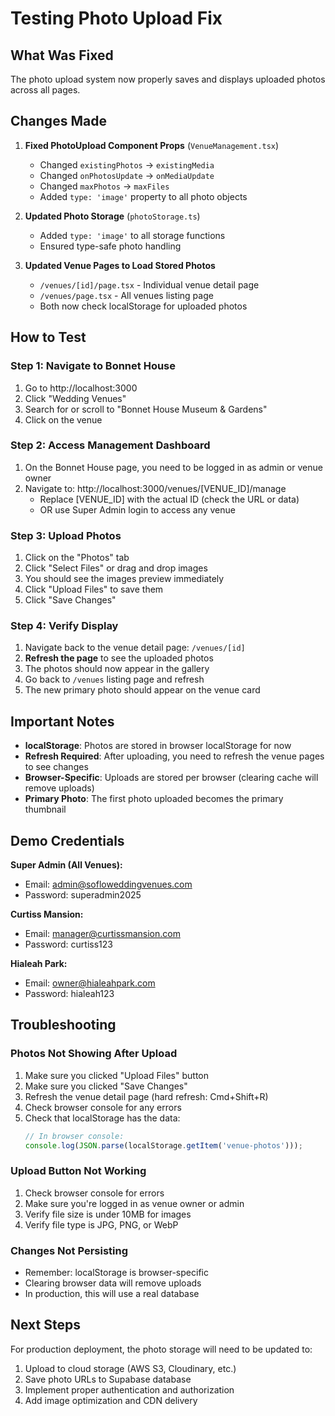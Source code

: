 # Testing Photo Upload Fix

## What Was Fixed

The photo upload system now properly saves and displays uploaded photos across all pages.

## Changes Made

1. **Fixed PhotoUpload Component Props** (`VenueManagement.tsx`)
   - Changed `existingPhotos` → `existingMedia`
   - Changed `onPhotosUpdate` → `onMediaUpdate`
   - Changed `maxPhotos` → `maxFiles`
   - Added `type: 'image'` property to all photo objects

2. **Updated Photo Storage** (`photoStorage.ts`)
   - Added `type: 'image'` to all storage functions
   - Ensured type-safe photo handling

3. **Updated Venue Pages to Load Stored Photos**
   - `/venues/[id]/page.tsx` - Individual venue detail page
   - `/venues/page.tsx` - All venues listing page
   - Both now check localStorage for uploaded photos

## How to Test

### Step 1: Navigate to Bonnet House
1. Go to http://localhost:3000
2. Click "Wedding Venues"
3. Search for or scroll to "Bonnet House Museum & Gardens"
4. Click on the venue

### Step 2: Access Management Dashboard
1. On the Bonnet House page, you need to be logged in as admin or venue owner
2. Navigate to: http://localhost:3000/venues/[VENUE_ID]/manage
   - Replace [VENUE_ID] with the actual ID (check the URL or data)
   - OR use Super Admin login to access any venue

### Step 3: Upload Photos
1. Click on the "Photos" tab
2. Click "Select Files" or drag and drop images
3. You should see the images preview immediately
4. Click "Upload Files" to save them
5. Click "Save Changes"

### Step 4: Verify Display
1. Navigate back to the venue detail page: `/venues/[id]`
2. **Refresh the page** to see the uploaded photos
3. The photos should now appear in the gallery
4. Go back to `/venues` listing page and refresh
5. The new primary photo should appear on the venue card

## Important Notes

- **localStorage**: Photos are stored in browser localStorage for now
- **Refresh Required**: After uploading, you need to refresh the venue pages to see changes
- **Browser-Specific**: Uploads are stored per browser (clearing cache will remove uploads)
- **Primary Photo**: The first photo uploaded becomes the primary thumbnail

## Demo Credentials

**Super Admin (All Venues):**
- Email: admin@sofloweddingvenues.com
- Password: superadmin2025

**Curtiss Mansion:**
- Email: manager@curtissmansion.com
- Password: curtiss123

**Hialeah Park:**
- Email: owner@hialeahpark.com
- Password: hialeah123

## Troubleshooting

### Photos Not Showing After Upload
1. Make sure you clicked "Upload Files" button
2. Make sure you clicked "Save Changes"
3. Refresh the venue detail page (hard refresh: Cmd+Shift+R)
4. Check browser console for any errors
5. Check that localStorage has the data:
   ```javascript
   // In browser console:
   console.log(JSON.parse(localStorage.getItem('venue-photos')));
   ```

### Upload Button Not Working
1. Check browser console for errors
2. Make sure you're logged in as venue owner or admin
3. Verify file size is under 10MB for images
4. Verify file type is JPG, PNG, or WebP

### Changes Not Persisting
- Remember: localStorage is browser-specific
- Clearing browser data will remove uploads
- In production, this will use a real database

## Next Steps

For production deployment, the photo storage will need to be updated to:
1. Upload to cloud storage (AWS S3, Cloudinary, etc.)
2. Save photo URLs to Supabase database
3. Implement proper authentication and authorization
4. Add image optimization and CDN delivery

